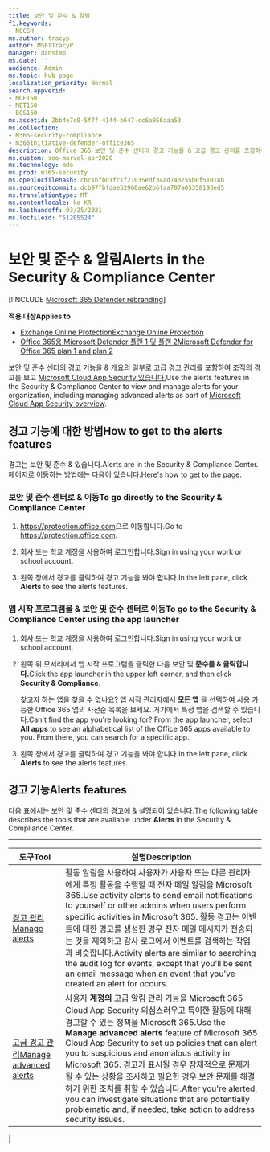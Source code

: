 ```yaml
---
title: 보안 및 준수 & 알림
f1.keywords:
- NOCSH
ms.author: tracyp
author: MSFTTracyP
manager: dansimp
ms.date: ''
audience: Admin
ms.topic: hub-page
localization_priority: Normal
search.appverid:
- MOE150
- MET150
- BCS160
ms.assetid: 2bb4e7c0-5f7f-4144-b647-cc6a956aaa53
ms.collection:
- M365-security-compliance
- m365initiative-defender-office365
description: Office 365 보안 및 준수 센터의 경고 기능을 & 고급 경고 관리를 포함하여 경고를 보고 관리하는 방법에 대해 자세히 알아보습니다.
ms.custom: seo-marvel-apr2020
ms.technology: mdo
ms.prod: m365-security
ms.openlocfilehash: cbc1bfbd1fc1f21035edf34ad743755b0f51018b
ms.sourcegitcommit: dcb97fbfdae52960ae62b6faa707a05358193ed5
ms.translationtype: MT
ms.contentlocale: ko-KR
ms.lasthandoff: 03/25/2021
ms.locfileid: "51205524"
---
```

# <a name="alerts-in-the-security--compliance-center"></a><span data-ttu-id="1dfad-103">보안 및 준수 & 알림</span><span class="sxs-lookup"><span data-stu-id="1dfad-103">Alerts in the Security & Compliance Center</span></span>

[!INCLUDE [Microsoft 365 Defender rebranding](../includes/microsoft-defender-for-office.md)]

<span data-ttu-id="1dfad-104">**적용 대상**</span><span class="sxs-lookup"><span data-stu-id="1dfad-104">**Applies to**</span></span>
- [<span data-ttu-id="1dfad-105">Exchange Online Protection</span><span class="sxs-lookup"><span data-stu-id="1dfad-105">Exchange Online Protection</span></span>](exchange-online-protection-overview.md)
- [<span data-ttu-id="1dfad-106">Office 365용 Microsoft Defender 플랜 1 및 플랜 2</span><span class="sxs-lookup"><span data-stu-id="1dfad-106">Microsoft Defender for Office 365 plan 1 and plan 2</span></span>](defender-for-office-365.md)

<span data-ttu-id="1dfad-107">보안 및 준수 센터의 경고 기능을 & 개요의 일부로 고급 경고 관리를 포함하여 조직의 경고를 보고 [Microsoft Cloud App Security 있습니다.](/cloud-app-security/what-is-cloud-app-security)</span><span class="sxs-lookup"><span data-stu-id="1dfad-107">Use the alerts features in the Security & Compliance Center to view and manage alerts for your organization, including managing advanced alerts as part of [Microsoft Cloud App Security overview](/cloud-app-security/what-is-cloud-app-security).</span></span>

## <a name="how-to-get-to-the-alerts-features"></a><span data-ttu-id="1dfad-108">경고 기능에 대한 방법</span><span class="sxs-lookup"><span data-stu-id="1dfad-108">How to get to the alerts features</span></span>

<span data-ttu-id="1dfad-109">경고는 보안 및 준수 & 있습니다.</span><span class="sxs-lookup"><span data-stu-id="1dfad-109">Alerts are in the Security & Compliance Center.</span></span> <span data-ttu-id="1dfad-110">페이지로 이동하는 방법에는 다음이 있습니다.</span><span class="sxs-lookup"><span data-stu-id="1dfad-110">Here's how to get to the page.</span></span>

### <a name="to-go-directly-to-the-security--compliance-center"></a><span data-ttu-id="1dfad-111">보안 및 준수 센터로 & 이동</span><span class="sxs-lookup"><span data-stu-id="1dfad-111">To go directly to the Security & Compliance Center</span></span>

1. <span data-ttu-id="1dfad-112"><https://protection.office.com>으로 이동합니다.</span><span class="sxs-lookup"><span data-stu-id="1dfad-112">Go to <https://protection.office.com>.</span></span>

2. <span data-ttu-id="1dfad-113">회사 또는 학교 계정을 사용하여 로그인합니다.</span><span class="sxs-lookup"><span data-stu-id="1dfad-113">Sign in using your work or school account.</span></span>

3. <span data-ttu-id="1dfad-114">왼쪽 창에서 경고를  클릭하여 경고 기능을 봐야 합니다.</span><span class="sxs-lookup"><span data-stu-id="1dfad-114">In the left pane, click **Alerts** to see the alerts features.</span></span>

### <a name="to-go-to-the-security--compliance-center-using-the-app-launcher"></a><span data-ttu-id="1dfad-115">앱 시작 프로그램을 & 보안 및 준수 센터로 이동</span><span class="sxs-lookup"><span data-stu-id="1dfad-115">To go to the Security & Compliance Center using the app launcher</span></span>

1. <span data-ttu-id="1dfad-116">회사 또는 학교 계정을 사용하여 로그인합니다.</span><span class="sxs-lookup"><span data-stu-id="1dfad-116">Sign in using your work or school account.</span></span>

2. <span data-ttu-id="1dfad-117">왼쪽 위 모서리에서 앱 시작 프로그램을 클릭한 다음 보안 및 **준수를 & 클릭합니다.**</span><span class="sxs-lookup"><span data-stu-id="1dfad-117">Click the app launcher in the upper left corner, and then click **Security & Compliance**.</span></span>

   <span data-ttu-id="1dfad-p102">찾고자 하는 앱을 찾을 수 없나요? 앱 시작 관리자에서 **모든 앱** 을 선택하여 사용 가능한 Office 365 앱의 사전순 목록을 보세요. 거기에서 특정 앱을 검색할 수 있습니다.</span><span class="sxs-lookup"><span data-stu-id="1dfad-p102">Can't find the app you're looking for? From the app launcher, select **All apps** to see an alphabetical list of the Office 365 apps available to you. From there, you can search for a specific app.</span></span>

3. <span data-ttu-id="1dfad-121">왼쪽 창에서 경고를  클릭하여 경고 기능을 봐야 합니다.</span><span class="sxs-lookup"><span data-stu-id="1dfad-121">In the left pane, click **Alerts** to see the alerts features.</span></span>

## <a name="alerts-features"></a><span data-ttu-id="1dfad-122">경고 기능</span><span class="sxs-lookup"><span data-stu-id="1dfad-122">Alerts features</span></span>

<span data-ttu-id="1dfad-123">다음 표에서는 보안 및 준수  센터의 경고에 & 설명되어 있습니다.</span><span class="sxs-lookup"><span data-stu-id="1dfad-123">The following table describes the tools that are available under **Alerts** in the Security & Compliance Center.</span></span>

****

|<span data-ttu-id="1dfad-124">도구</span><span class="sxs-lookup"><span data-stu-id="1dfad-124">Tool</span></span>|<span data-ttu-id="1dfad-125">설명</span><span class="sxs-lookup"><span data-stu-id="1dfad-125">Description</span></span>|
|---|---|
|[<span data-ttu-id="1dfad-126">경고 관리</span><span class="sxs-lookup"><span data-stu-id="1dfad-126">Manage alerts</span></span>](../../compliance/create-activity-alerts.md)|<span data-ttu-id="1dfad-127">활동 알림을 사용하여 사용자가 사용자 또는 다른 관리자에게 특정 활동을 수행할 때 전자 메일 알림을 Microsoft 365.</span><span class="sxs-lookup"><span data-stu-id="1dfad-127">Use activity alerts to send email notifications to yourself or other admins when users perform specific activities in Microsoft 365.</span></span> <span data-ttu-id="1dfad-128">활동 경고는 이벤트에 대한 경고를 생성한 경우 전자 메일 메시지가 전송되는 것을 제외하고 감사 로그에서 이벤트를 검색하는 작업과 비슷합니다.</span><span class="sxs-lookup"><span data-stu-id="1dfad-128">Activity alerts are similar to searching the audit log for events, except that you'll be sent an email message when an event that you've created an alert for occurs.</span></span>|
|[<span data-ttu-id="1dfad-129">고급 경고 관리</span><span class="sxs-lookup"><span data-stu-id="1dfad-129">Manage advanced alerts</span></span>](/cloud-app-security/what-is-cloud-app-security)|<span data-ttu-id="1dfad-130">사용자 **계정의** 고급 알림 관리 기능을 Microsoft 365 Cloud App Security 의심스러우고 특이한 활동에 대해 경고할 수 있는 정책을 Microsoft 365.</span><span class="sxs-lookup"><span data-stu-id="1dfad-130">Use the **Manage advanced alerts** feature of Microsoft 365 Cloud App Security to set up policies that can alert you to suspicious and anomalous activity in Microsoft 365.</span></span> <span data-ttu-id="1dfad-131">경고가 표시될 경우 잠재적으로 문제가 될 수 있는 상황을 조사하고 필요한 경우 보안 문제를 해결하기 위한 조치를 취할 수 있습니다.</span><span class="sxs-lookup"><span data-stu-id="1dfad-131">After you're alerted, you can investigate situations that are potentially problematic and, if needed, take action to address security issues.</span></span>|
|